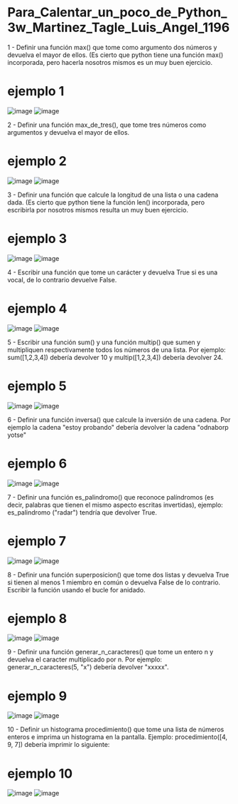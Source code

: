 # Para_Calentar_un_poco_de_Python_3w_Martinez_Tagle_Luis_Angel_1196

1 - Definir una función max() que tome como argumento dos números y devuelva el mayor de ellos. (Es cierto que python tiene una función max() incorporada, pero hacerla nosotros mismos es un muy buen ejercicio.

# ejemplo 1
![image](https://github.com/user-attachments/assets/0359ee62-0fe5-4ead-9c08-12892a89038a)
![image](https://github.com/user-attachments/assets/c6d28876-7c76-4823-86fb-89ea33f917f6)


2 - Definir una función max_de_tres(), que tome tres números como argumentos y devuelva el mayor de ellos.

# ejemplo 2

![image](https://github.com/user-attachments/assets/6ced61e9-908a-4b76-9f15-bb97101bdee7)
![image](https://github.com/user-attachments/assets/5aac38a7-ab8d-4210-9d63-ef4902373bac)

3 - Definir una función que calcule la longitud de una lista o una cadena dada. (Es cierto que python tiene la función len() incorporada, pero escribirla por nosotros mismos resulta un muy buen ejercicio.

 # ejemplo 3
 ![image](https://github.com/user-attachments/assets/03d6aeca-37d2-4e1d-b9aa-0793f5037a07)
![image](https://github.com/user-attachments/assets/8286925e-3833-45af-9d16-36deb8f59efe)

4 - Escribir una función que tome un carácter y devuelva True si es una vocal, de lo contrario devuelve False.

# ejemplo 4
![image](https://github.com/user-attachments/assets/c9ca3de4-c4a7-4cc6-8da2-05c5c6aba2ef)
![image](https://github.com/user-attachments/assets/89946e4d-aa78-4186-b079-60e67c9d5520)


5 - Escribir una función sum() y una función multip() que sumen y multipliquen respectivamente todos los números de una lista. Por ejemplo: sum([1,2,3,4]) debería devolver 10 y multip([1,2,3,4]) debería devolver 24.

# ejemplo 5
![image](https://github.com/user-attachments/assets/80f23965-414f-47ec-b2f9-756098602021)
![image](https://github.com/user-attachments/assets/4966f055-9c62-4ec1-9057-c9af7f869da6)

6 - Definir una función inversa() que calcule la inversión de una cadena. Por ejemplo la cadena "estoy probando" debería devolver la cadena "odnaborp yotse"

# ejemplo 6
![image](https://github.com/user-attachments/assets/aa4e675c-4a9f-4878-a8e0-993cfdb36b3b)
![image](https://github.com/user-attachments/assets/d0d3d781-77cb-4f7f-b9d6-50cbeb5931cc)

7 - Definir una función es_palindromo() que reconoce palíndromos (es decir, palabras que tienen el mismo aspecto escritas invertidas), ejemplo: es_palindromo ("radar") tendría que devolver True.

# ejemplo 7 
![image](https://github.com/user-attachments/assets/9fefc94e-a289-4565-8d2d-5ab3e4907496)
![image](https://github.com/user-attachments/assets/7f9f4f43-6839-4eba-9dcc-c20b25ceaacf)


8 - Definir una función superposicion() que tome dos listas y devuelva True si tienen al menos 1 miembro en común o devuelva False de lo contrario. Escribir la función usando el bucle for anidado.

# ejemplo 8 
![image](https://github.com/user-attachments/assets/7fa85a1a-a354-4303-a4ae-d5a9d63a77ac)
![image](https://github.com/user-attachments/assets/e282cb20-eb77-42ae-8fc1-cf147f6bf61f)

9 - Definir una función generar_n_caracteres() que tome un entero n y devuelva el caracter multiplicado por n. Por ejemplo: generar_n_caracteres(5, "x") debería devolver "xxxxx".

# ejemplo 9

![image](https://github.com/user-attachments/assets/4db3b243-f768-4a05-8585-fafd76fc12a7)
![image](https://github.com/user-attachments/assets/79933ccc-eed8-4fad-b595-e3ab6b439878)

10 - Definir un histograma procedimiento() que tome una lista de números enteros e imprima un histograma en la pantalla. Ejemplo: procedimiento([4, 9, 7]) debería imprimir lo siguiente:

# ejemplo 10 

![image](https://github.com/user-attachments/assets/4cc042ca-b2bd-4aeb-9fda-695a6731d5df)
![image](https://github.com/user-attachments/assets/6bf8da95-b7ed-4915-aca9-cae4b4f835f4)













 
